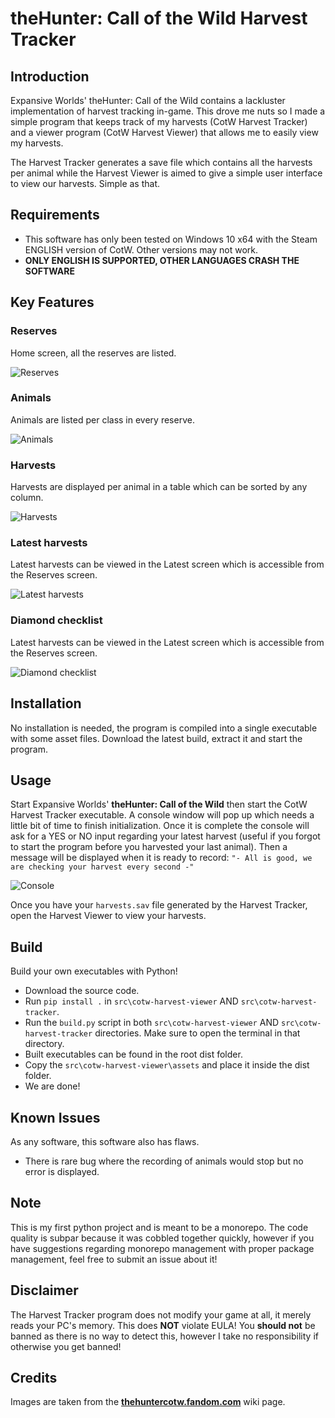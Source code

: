 # theHunter: Call of the Wild Harvest Tracker
## Introduction
Expansive Worlds' theHunter: Call of the Wild contains a lackluster implementation of harvest tracking in-game. This drove me nuts so I made a simple program that keeps track of my harvests (CotW Harvest Tracker) and a viewer program (CotW Harvest Viewer) that allows me to easily view my harvests.

The Harvest Tracker generates a save file which contains all the harvests per animal while the Harvest Viewer is aimed to give a simple user interface to view our harvests. Simple as that.

## Requirements
- This software has only been tested on Windows 10 x64 with the Steam ENGLISH version of CotW. Other versions may not work.
- **ONLY ENGLISH IS SUPPORTED, OTHER LANGUAGES CRASH THE SOFTWARE**

## Key Features

### Reserves
Home screen, all the reserves are listed.

![Reserves](/images/reserves.PNG)

### Animals
Animals are listed per class in every reserve.

![Animals](/images/animals.PNG)

### Harvests
Harvests are displayed per animal in a table which can be sorted by any column.

![Harvests](/images/harvests.PNG)

### Latest harvests
Latest harvests can be viewed in the Latest screen which is accessible from the Reserves screen.

![Latest harvests](/images/latest.PNG)

### Diamond checklist
Latest harvests can be viewed in the Latest screen which is accessible from the Reserves screen.

![Diamond checklist](/images/diamond-checklist.PNG)

## Installation
No installation is needed, the program is compiled into a single executable with some asset files. Download the latest build, extract it and start the program.

## Usage
Start Expansive Worlds' **theHunter: Call of the Wild** then start the CotW Harvest Tracker executable. A console window will pop up which needs a little bit of time to finish initialization. Once it is complete the console will ask for a YES or NO input regarding your latest harvest (useful if you forgot to start the program before you harvested your last animal). Then a message will be displayed when it is ready to record: `"- All is good, we are checking your harvest every second -"`

![Console](/images/console.PNG)

Once you have your `harvests.sav` file generated by the Harvest Tracker, open the Harvest Viewer to view your harvests.

## Build
Build your own executables with Python!
- Download the source code.
- Run `pip install .` in `src\cotw-harvest-viewer` AND `src\cotw-harvest-tracker`.
- Run the `build.py` script in both `src\cotw-harvest-viewer` AND `src\cotw-harvest-tracker` directories. Make sure to open the terminal in that directory.
- Built executables can be found in the root dist folder.
- Copy the `src\cotw-harvest-viewer\assets` and place it inside the dist folder.
- We are done!

## Known Issues
As any software, this software also has flaws.
- There is rare bug where the recording of animals would stop but no error is displayed.

## Note
This is my first python project and is meant to be a monorepo. The code quality is subpar because it was cobbled together quickly, however if you have suggestions regarding monorepo management with proper package management, feel free to submit an issue about it!

## Disclaimer
The Harvest Tracker program does not modify your game at all, it merely reads your PC's memory. This does **NOT** violate EULA! You **should not** be banned as there is no way to detect this, however I take no responsibility if otherwise you get banned!

## Credits
Images are taken from the <b>[thehuntercotw.fandom.com](https://thehuntercotw.fandom.com)</b> wiki page.
